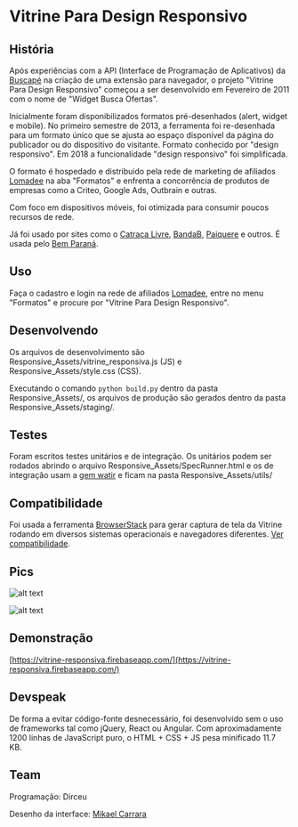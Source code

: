 # Vitrine Para Design Responsivo

## História
Após experiências com a API (Interface de Programação de Aplicativos) da [Buscapé](https://buscape.com.br) na criação de uma extensão para navegador, o projeto "Vitrine Para Design Responsivo" começou a ser desenvolvido em Fevereiro de 2011 com o nome de "Widget Busca Ofertas".

Inicialmente foram disponibilizados formatos pré-desenhados (alert, widget e mobile). No primeiro semestre de 2013, a ferramenta foi re-desenhada para um formato único que se ajusta ao espaço disponível da página do publicador ou do dispositivo do visitante. Formato conhecido por "design responsivo". Em 2018 a funcionalidade "design responsivo" foi simplificada.

O formato é hospedado e distribuido pela rede de marketing de afiliados [Lomadee](https://www.lomadee.com) na aba "Formatos" e enfrenta a concorrência de produtos de empresas como a Criteo, Google Ads, Outbrain e outras.

Com foco em dispositivos móveis, foi otimizada para consumir poucos recursos de rede.

Já foi usado por sites como o [Catraca Livre](http://catracalivre.com.br), [BandaB](https://bandab.com.br), [Paiquere](https://www.paiquere.com.br/) e outros. É usada pelo [Bem Paraná](https://www.bemparana.com.br/).

## Uso
Faça o cadastro e login na rede de afiliados [Lomadee](https://www.lomadee.com), entre no menu "Formatos" e procure por "Vitrine Para Design Responsivo".

## Desenvolvendo
Os arquivos de desenvolvimento são Responsive_Assets/vitrine_responsiva.js (JS) e Responsive_Assets/style.css (CSS).

Executando o comando `python build.py` dentro da pasta Responsive_Assets/, os arquivos de produção são gerados dentro da pasta Responsive_Assets/staging/.

## Testes
Foram escritos testes unitários e de integração.
Os unitários podem ser rodados abrindo o arquivo Responsive_Assets/SpecRunner.html e os de integração usam a [gem watir](https://rubygems.org/gems/watir) e ficam na pasta Responsive_Assets/utils/

## Compatibilidade
Foi usada a ferramenta [BrowserStack](https://www.browserstack.com) para gerar captura de tela da Vitrine rodando em diversos sistemas operacionais e navegadores diferentes. [Ver compatibilidade](https://github.com/dirceup/vitrine-design-responsivo/blob/master/analytics_and_browserstack.md).

## Pics
![alt text](https://raw.githubusercontent.com/dirceup/vitrine-responsiva/master/formatos.png)

![alt text](https://raw.githubusercontent.com/dirceup/vitrine-responsiva/master/pics.png)

## Demonstração
[https://vitrine-responsiva.firebaseapp.com/](https://vitrine-responsiva.firebaseapp.com/)

## Devspeak
De forma a evitar código-fonte desnecessário, foi desenvolvido sem o uso de frameworks tal como jQuery, React ou Angular. Com aproximadamente 1200 linhas de JavaScript puro, o HTML + CSS + JS pesa minificado 11.7 KB.

## Team
Programação: Dirceu

Desenho da interface: [Mikael Carrara](https://github.com/mikaelcarrara)
